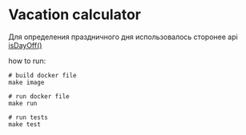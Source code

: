 # Vacation calculator

Для определения праздничного дня использовалось сторонее api  [isDayOff()](https://isdayoff.ru)

how to run:

```shell
# build docker file
make image
```
```shell
# run docker file
make run
```
```shell
# run tests
make test
```

